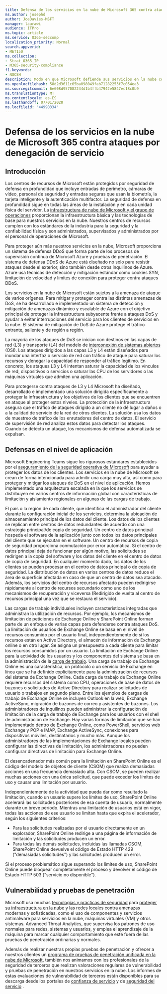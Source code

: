 ```yaml
---
title: Defensa de los servicios en la nube de Microsoft 365 contra ataques por denegación de servicio
ms.author: josephd
author: JoeDavies-MSFT
manager: laurawi
audience: ITPro
ms.topic: article
ms.service: O365-seccomp
localization_priority: Normal
search.appverid:
- MET150
ms.collection:
- Strat_O365_IP
- M365-security-compliance
f1.keywords:
- NOCSH
description: Modo en que Microsoft defiende sus servicios en la nube contra ataques por denegación de servicio (DoS).
ms.openlocfilehash: 58d2d3611c65ba098049fab71282253f7c054ea3
ms.sourcegitcommit: 6e608d957082244d1b4ffb47942e5847ec18c0b9
ms.translationtype: MT
ms.contentlocale: es-ES
ms.lasthandoff: 07/01/2020
ms.locfileid: "44998334"
---
```

# <a name="defending-microsoft-365-cloud-services-against-denial-of-service-attacks"></a>Defensa de los servicios en la nube de Microsoft 365 contra ataques por denegación de servicio

## <a name="introduction"></a>Introducción
Los centros de recursos de Microsoft están protegidos por seguridad de defensa en profundidad que incluye entradas de perímetro, cámaras de vídeo, personal de seguridad y entradas seguras que usan la biometría, la tarjeta inteligente y la autenticación multifactor. La seguridad de defensa en profundidad sigue en todas las áreas de la instalación y en cada unidad física del servidor. La [infraestructura de nube de Microsoft y el grupo de operaciones](https://www.microsoft.com/cloud-platform/global-datacenters) proporcionan la infraestructura básica y las tecnologías de base para nuestros servicios en la nube. Nuestros centros de recursos cumplen con los estándares de la industria para la seguridad y la confiabilidad física y son administrados, supervisados y administrados por el personal de operaciones de Microsoft.

Para proteger aún más nuestros servicios en la nube, Microsoft proporciona un sistema de defensa DDoS que forma parte de los procesos de supervisión continua de Microsoft Azure y pruebas de penetración. El sistema de defensa DDoS de Azure está diseñado no solo para resistir ataques desde el exterior, sino también desde otros inquilinos de Azure. Azure usa técnicas de detección y mitigación estándar como cookies SYN, limitación de velocidad y límites de conexión para proteger contra ataques DDoS.

Los servicios en la nube de Microsoft están sujetos a la amenaza de ataque de varios orígenes. Para mitigar y proteger contra las distintas amenazas de DoS, se ha desarrollado e implementado un sistema de detección y mitigación de amenazas dinámico y escalable de Azure con el objetivo principal de proteger la infraestructura subyacente frente a ataques DoS y ayudar a evitar interrupciones del servicio para los clientes de servicios en la nube. El sistema de mitigación de DoS de Azure protege el tráfico entrante, saliente y de región a región.

La mayoría de los ataques de DoS se inician con destinos en las capas de red (L3) y transporte (L4) del modelo de [interconexión de sistemas abiertos](https://docs.microsoft.com/windows-hardware/drivers/network/windows-network-architecture-and-the-osi-model) (OSI). Los ataques dirigidos a las capas L3 y L4 están diseñados para inundar una interfaz o servicio de red con tráfico de ataque para saturar los recursos y denegar la capacidad de responder al tráfico legítimo. En concreto, los ataques L3 y L4 intentan saturar la capacidad de los vínculos de red, dispositivos o servicios o saturar las CPU de los servidores o las máquinas virtuales que admiten una aplicación.

Para protegerse contra ataques de L3 y L4 Microsoft ha diseñado, desarrollado e implementado una solución dirigida específicamente a proteger la infraestructura y los objetivos de los clientes que se encuentren en ataque al proteger estos niveles. La protección de la infraestructura asegura que el tráfico de ataques dirigido a un cliente no dé lugar a daños o a la calidad de servicio de la red de otros clientes. La solución usa los datos de muestreo de tráfico de los enrutadores del centro de datos. El servicio de supervisión de red analiza estos datos para detectar los ataques. Cuando se detecta un ataque, los mecanismos de defensa automatizada se expulsan.

## <a name="application-level-defenses"></a>Defensas en el nivel de aplicación
Microsoft Engineering Teams sigue los rigurosos estándares establecidos por el [aseguramiento de la seguridad operativa de Microsoft](https://www.microsoft.com/SDL/OperationalSecurityAssurance) para ayudar a proteger los datos de los clientes. Los servicios en la nube de Microsoft se crean de forma intencionada para admitir una carga muy alta, así como para proteger y mitigar los ataques de DoS en el nivel de aplicación. Hemos implementado una arquitectura escalada en la que los servicios se distribuyen en varios centros de información global con características de limitación y aislamiento regionales en algunas de las cargas de trabajo.

El país o la región de cada cliente, que identifica el administrador del cliente durante la configuración inicial de los servicios, determina la ubicación de almacenamiento principal de los datos del cliente. Los datos de los clientes se replican entre centros de datos redundantes de acuerdo con una estrategia principal/de copia de seguridad. Un centro de datos principal hospeda el software de la aplicación junto con todos los datos principales del cliente que se ejecutan en el software. Un centro de recursos de copia de seguridad proporciona conmutación por error automática. Si el centro de datos principal deja de funcionar por algún motivo, las solicitudes se redirigen a la copia del software y los datos del cliente en el centro de datos de copia de seguridad. En cualquier momento dado, los datos de los clientes se pueden procesar en el centro de datos principal o de copia de seguridad. La distribución de datos en varios centros de datos reduce el área de superficie afectada en caso de que un centro de datos sea atacado. Además, los servicios del centro de recursos afectado pueden redirigirse rápidamente al centro de recursos secundario como uno de los mecanismos de recuperación y viceversa (Redirigido de vuelta al centro de recursos principal una vez que se restaura el servicio).

Las cargas de trabajo individuales incluyen características integradas que administran la utilización de recursos. Por ejemplo, los mecanismos de limitación de peticiones de Exchange Online y SharePoint Online forman parte de un enfoque de varias capas para defenderse contra ataques DoS. La limitación de usuarios de Exchange Online se basa en el nivel de recursos consumido por el usuario final, independientemente de si los recursos están en Active Directory, el almacén de información de Exchange online o en otro lugar. Se asigna un presupuesto a cada cliente para limitar los recursos consumidos por un usuario. La limitación de Exchange Online para la actividad de los usuarios y los componentes del sistema se basa en la administración de la [carga de trabajo](https://technet.microsoft.com/library/jj150503(v=exchg.150).aspx). Una carga de trabajo de Exchange Online es una característica, un protocolo o un servicio de Exchange en línea que se ha definido explícitamente para la administración de recursos del sistema de Exchange Online. Cada carga de trabajo de Exchange Online requiere recursos del sistema como CPU, operaciones de base de datos de buzones o solicitudes de Active Directory para realizar solicitudes de usuario o trabajos en segundo plano. Entre los ejemplos de cargas de trabajo de Exchange Online se incluyen Outlook en la web, Exchange ActiveSync, migración de buzones de correo y asistentes de buzones. Los administradores de inquilinos pueden administrar la configuración de limitación de la carga de trabajo de Exchange para los usuarios con el shell de administración de Exchange. Hay varias formas de limitación que se han implementado dentro de Exchange Online, como PowerShell, servicios web Exchange y POP e IMAP, Exchange ActiveSync, conexiones para dispositivos móviles, destinatarios y mucho más. Aunque los administradores de las implementaciones de Exchange locales pueden configurar las directivas de limitación, los administradores no pueden configurar directivas de limitación para Exchange Online.

El desencadenador más común para la limitación en SharePoint Online es el código del modelo de objetos de cliente (CSOM) que realiza demasiadas acciones en una frecuencia demasiado alta. Con CSOM, se pueden realizar muchas acciones con una única solicitud, que puede exceder los límites de uso y causar una limitación por usuario.

Independientemente de la actividad que pueda dar como resultado la limitación, cuando un usuario supere los límites de uso, SharePoint Online acelerará las solicitudes posteriores de esa cuenta de usuario, normalmente durante un breve período. Mientras una limitación de usuarios está en vigor, todas las acciones de ese usuario se limitan hasta que expira el acelerador, según los siguientes criterios:
- Para las solicitudes realizadas por el usuario directamente en un explorador, SharePoint Online redirige a una página de información de limitación y las solicitudes producen un error.
- Para todas las demás solicitudes, incluidas las llamadas CSOM, SharePoint Online devuelve el código de Estado HTTP 429 ("demasiadas solicitudes") y las solicitudes producen un error.

Si el proceso problemático sigue superando los límites de uso, SharePoint Online puede bloquear completamente el proceso y devolver el código de Estado HTTP 503 ("servicio no disponible").

## <a name="vulnerability-and-penetration-testing"></a>Vulnerabilidad y pruebas de penetración
Microsoft usa muchas [tecnologías y prácticas de seguridad](https://www.microsoft.com/trustcenter/security/threatmanagement) para [proteger su infraestructura en la nube](https://blogs.technet.microsoft.com/hybridcloud/2015/05/05/protecting-your-datacenter-and-cloud-from-emerging-threats/) y las redes locales contra amenazas modernas y sofisticadas, como el uso de componentes y servicios antimalware para servicios en la nube, máquinas virtuales (VM) y otros sistemas. Advanced Threat Analytics, que supervisa los patrones de uso normales para redes, sistemas y usuarios, y emplea el aprendizaje de la máquina para marcar cualquier comportamiento que esté fuera de las pruebas de penetración ordinarias y normales.

Además de realizar nuestras propias pruebas de penetración y ofrecer a nuestros clientes un [programa de pruebas de penetración unificada en la nube de Microsoft](https://technet.microsoft.com/mt784683), también nos animamos con los profesionales de la seguridad de terceros que realizan valoraciones regulares de vulnerabilidad y pruebas de penetración en nuestros servicios en la nube. Los informes de estas evaluaciones de vulnerabilidad de terceros están disponibles para su descarga desde los portales de [confianza de servicio](https://aka.ms/STP) y de [seguridad del servicio](https://aka.ms/ServiceAssurance) .
